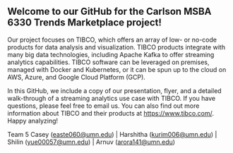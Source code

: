 ## Welcome to our GitHub for the Carlson MSBA 6330 Trends Marketplace project! 

Our project focuses on TIBCO, which offers an array of low- or no-code products for data analysis and visualization. TIBCO products integrate with many big data technologies, including Apache Kafka to offer streaming analytics capabilities. TIBCO software can be leveraged on premises, managed with Docker and Kubernetes, or it can be spun up to the cloud on AWS, Azure, and Google Cloud Platform (GCP). 

In this GitHub, we include a copy of our presentation, flyer, and a detailed walk-through of a streaming analytics use case with TIBCO. If you have questions, please feel free to email us. You can also find out more information about TIBCO and their products at https://www.tibco.com/. Happy analyzing!

Team 5
Casey (easte060@umn.edu) | Harshitha (kurim006@umn.edu) | Shilin (yue00057@umn.edu) | Arnuv (arora141@umn.edu)

